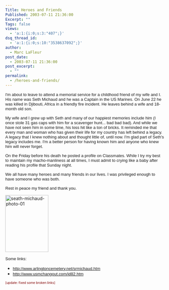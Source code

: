 ```yaml
---
Title: Heroes and Friends
Published: 2003-07-11 21:36:00
Excerpt: ""
Tags: false
views:
  - 'a:1:{i:0;s:3:"407";}'
dsq_thread_id:
  - 'a:1:{i:0;s:10:"3538637092";}'
author:
  - Marc LaFleur
post_date:
  - 2003-07-11 21:36:00
post_excerpt:
  - ""
permalink:
  - /heroes-and-friends/
---
```

<p><font face="Arial" size="2"><span class="000441021">I'm about to leave to attend a memorial service for a childhood friend of my wife and I. His name was Seth Michaud and he was a Captain in the US Marines. On June 22 he was killed in Djibouti, Africa in a friendly fire incident. He leaves behind a wife and 18-month old son.</span></font></p>  <p><font face="Arial" size="2"><span class="000441021">My wife and I grew up with Seth and many of our happiest memories include him (I once stole 31 gas caps with him for a scavenger hunt... bad bad bad). And while we have not seen him in some time, his loss hit like a ton of bricks. It reminded me that every man and woman who has given their life for my country has left behind a legacy. A legacy that I knew nothing about and thought little of, until now. I</span></font><font face="Arial" size="2"><span class="000441021">'m glad part of Seth's legacy includes me. I'm a better person for having known him and anyone who knew him will never forget. </span></font></p>  <p><font face="Arial" size="2"><span class="000441021">On the Friday before his death he posted a profile on Classmates. While I try my best to maintain my macho-manliness at all times, I must admit to crying like a baby after reading his profile that Sunday night. </span></font></p>  <p><font face="Arial" size="2"><span class="000441021">We all have many heroes and many friends in our lives. I was privileged enough to have someone who was both. </span></font></p>  <p><font face="Arial" size="2"><span class="000441021"></span></font><font face="Arial" size="2"><span class="000441021">Rest in peace my friend and thank you.</span></font></p>  <p><a href="http://weblogs.asp.net/blogs/mlafleur/WindowsLiveWriter/HeroesandFriends_CBB8/seath-michaud-photo-01_2.jpg"><img style="border-top-width: 0px; border-left-width: 0px; border-bottom-width: 0px; border-right-width: 0px" height="180" alt="seath-michaud-photo-01" src="http://weblogs.asp.net/blogs/mlafleur/WindowsLiveWriter/HeroesandFriends_CBB8/seath-michaud-photo-01_thumb.jpg" width="136" border="0" /></a> </p>  <p><font face="Arial" size="2"><span class="000441021">Some links: </span></font></p>  <ul>   <li><font face="Arial" size="2"><span class="000441021"><a href="http://www.arlingtoncemetery.net/srmichaud.htm">http://www.arlingtoncemetery.net/srmichaud.htm</a></span></font> </li>    <li><font face="Arial" size="2"><span class="000441021"><a href="http://www.usmchangout.com/id82.htm">http://www.usmchangout.com/id82.htm</a></span></font> </li> </ul>  <p><font color="#800000" size="1">[update: fixed some broken links]</font></p>